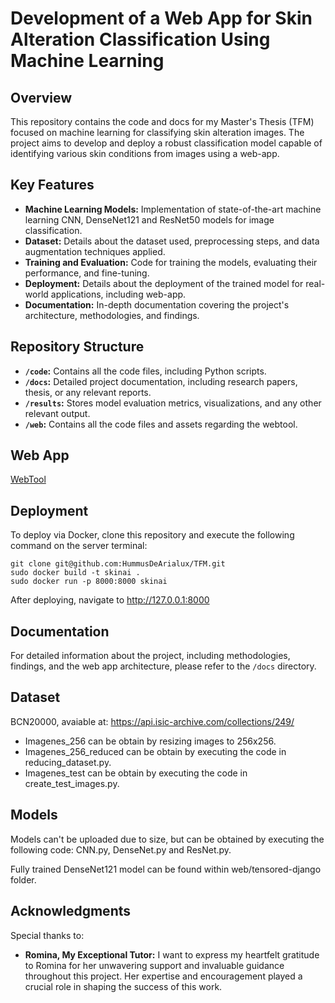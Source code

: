 # Development of a Web App for Skin Alteration Classification Using Machine Learning

## Overview

This repository contains the code and docs for my Master's Thesis (TFM) focused on machine learning for classifying skin alteration images. The project aims to develop and deploy a robust classification model capable of identifying various skin conditions from images using a web-app.

## Key Features

- **Machine Learning Models:** Implementation of state-of-the-art machine learning CNN, DenseNet121 and ResNet50 models for image classification.
- **Dataset:** Details about the dataset used, preprocessing steps, and data augmentation techniques applied.
- **Training and Evaluation:** Code for training the models, evaluating their performance, and fine-tuning.
- **Deployment:** Details about the deployment of the trained model for real-world applications, including web-app.
- **Documentation:** In-depth documentation covering the project's architecture, methodologies, and findings.

## Repository Structure

- **`/code`:** Contains all the code files, including Python scripts.
- **`/docs`:** Detailed project documentation, including research papers, thesis, or any relevant reports.
- **`/results`:** Stores model evaluation metrics, visualizations, and any other relevant output.
- **`/web`:** Contains all the code files and assets regarding the webtool.

## Web App

[WebTool](https://skinai.bioedu.one/)

## Deployment

To deploy via Docker, clone this repository and execute the following command on the server terminal:

```
git clone git@github.com:HummusDeArialux/TFM.git
sudo docker build -t skinai .
sudo docker run -p 8000:8000 skinai
```

After deploying, navigate to http://127.0.0.1:8000

## Documentation

For detailed information about the project, including methodologies, findings, and the web app architecture, please refer to the `/docs` directory.

## Dataset

BCN20000, avaiable at: https://api.isic-archive.com/collections/249/

- Imagenes_256 can be obtain by resizing images to 256x256.
- Imagenes_256_reduced can be obtain by executing the code in reducing_dataset.py.
- Imagenes_test can be obtain by executing the code in create_test_images.py.

## Models

Models can't be uploaded due to size, but can be obtained by executing the following code: CNN.py, DenseNet.py and ResNet.py.

Fully trained DenseNet121 model can be found within web/tensored-django folder.

## Acknowledgments

Special thanks to:

- **Romina, My Exceptional Tutor:** I want to express my heartfelt gratitude to Romina for her unwavering support and invaluable guidance throughout this project. Her expertise and encouragement played a crucial role in shaping the success of this work.
